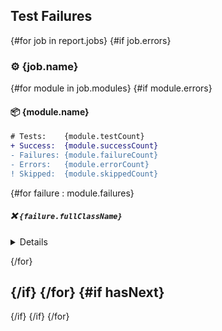 ## Test Failures

{#for job in report.jobs}
{#if job.errors}
### :gear: {job.name}
{#for module in job.modules}
{#if module.errors}
#### :package: {module.name}

```diff
# Tests:    {module.testCount}
+ Success:  {module.successCount}
- Failures: {module.failureCount}
- Errors:   {module.errorCount}
! Skipped:  {module.skippedCount}
```

{#for failure : module.failures}

##### :x: `{failure.fullClassName}`

<details>

{#if failure.failureDetail}
```
{failure.failureDetail.trim}
```
{/if}

{#if report.sameRepository}
https://github.com/{report.repository}/blob/{report.sha}/{module.name}/{failure.classPath}#L{failure.failureErrorLine}
{#else}
› `{failure.fullClassName} line {failure.failureErrorLine}` - [**see in GitHub**](https://github.com/{report.repository}/blob/{report.sha}/{module.name}/{failure.classPath}#L{failure.failureErrorLine})
{/if}
</details>

{/for}

{/if}
{/for}
{#if hasNext}
---
{/if}
{/if}
{/for}